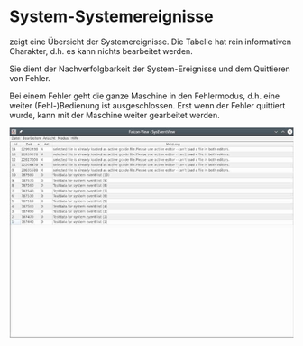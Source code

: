 # System-Systemereignisse

zeigt eine Übersicht der Systemereignisse. Die Tabelle hat rein informativen Charakter, d.h. es kann nichts bearbeitet werden.

Sie dient der Nachverfolgbarkeit der System-Ereignisse und dem Quittieren von Fehler.

Bei einem Fehler geht die ganze Maschine in den Fehlermodus, d.h. eine weiter (Fehl-)Bedienung ist ausgeschlossen. Erst wenn der Fehler quittiert wurde, kann mit der Maschine weiter gearbeitet werden.

![SysEvents](images/SysEvents.jpg)

